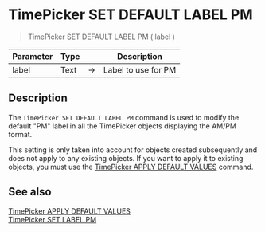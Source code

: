 # TimePicker SET DEFAULT LABEL PM

> TimePicker SET DEFAULT LABEL PM ( label )

| Parameter | Type |     | Description |
| --- | --- | --- | --- |
| label | Text | → | Label to use for PM |

## Description

The `TimePicker SET DEFAULT LABEL PM` command is used to modify the default "PM" label in all the TimePicker objects displaying the AM/PM format.

This setting is only taken into account for objects created subsequently and does not apply to any existing objects. If you want to apply it to existing objects, you must use the [TimePicker APPLY DEFAULT VALUES](TimePicker%20APPLY%20DEFAULT%20VALUES.ja.md) command.

## See also

[TimePicker APPLY DEFAULT VALUES](TimePicker%20APPLY%20DEFAULT%20VALUES.ja.md)  
[TimePicker SET LABEL PM](TimePicker%20SET%20LABEL%20PM.ja.md)
